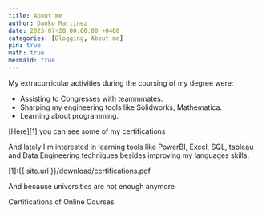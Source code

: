 ```yaml
---
title: About me
author: Danko Martinez
date: 2023-07-28 00:00:00 +0400
categories: [Blogging, About me]
pin: true
math: true
mermaid: true
---
```


My extracurricular activities during the coursing of my degree were:
- Assisting to Congresses with teammmates.
- Sharping my engineering tools like Solidworks, Mathematica. 
- Learning about programming.

[Here][1] you can see some of my certifications 

And lately I'm interested in learning tools like PowerBI, Excel, SQL, tableau  and Data Engineering techniques besides improving my languages skills.

[1]:{{ site.url }}/download/certifications.pdf

And because universities are not enough anymore

Certifications of Online Courses


